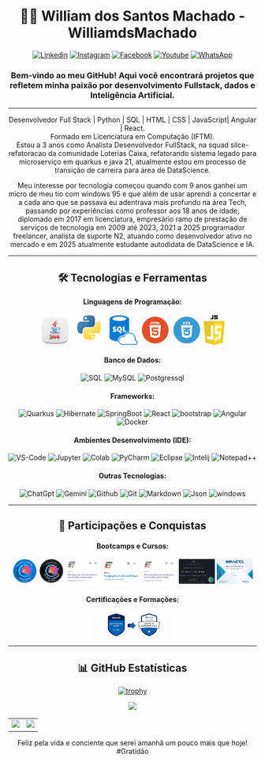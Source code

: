 <div align="center">
 
 # 👨‍💻 William dos Santos Machado - WilliamdsMachado
[![Linkedin](https://img.shields.io/badge/LinkedIn-0077B5?style=for-the-badge&logo=linkedin&logoColor=white)](https://www.linkedin.com/in/williamdsmachado/)
[![Instagram](https://img.shields.io/badge/Instagram-FF1493?style=for-the-badge&logo=instagram&logoColor=white)](https://www.instagram.com/williamdsmachado/)
[![Facebook](https://img.shields.io/badge/Facebook-1877F2?style=for-the-badge&logo=facebook&logoColor=white)](https://www.facebook.com/william.machado.9889261/)
[![Youtube](https://img.shields.io/badge/YouTube-FF0000?style=for-the-badge&logo=youtube&logoColor=white)](https://www.youtube.com/@universodigitalti)
[![WhatsApp](	https://img.shields.io/badge/WhatsApp-25D366?style=for-the-badge&logo=whatsapp&logoColor=white)](https://wa.me/5534998890415?text=Ol%C3%A1!%20tudo%20bem?%20)
 
### Bem-vindo ao meu GitHub! Aqui você encontrará projetos que refletem minha paixão por desenvolvimento Fullstack, dados e Inteligência Artificial.

---

Desenvolvedor Full Stack | Python | SQL | HTML | CSS | JavaScript| Angular | React.\
Formado em Licenciatura em Computação (IFTM).\
Estou a 3 anos como Analista Desenvolvedor FullStack, na squad silce-refatoracao da comunidade Loterias Caixa, refatorando sistema legado para microserviço em quarkus e java 21, atualmente estou em processo de transição de carreira para área de DataScience.

Meu interesse por tecnologia começou quando com 9 anos ganhei um micro de meu tio com windows 95 e que além de usar aprendi a concertar e a cada ano que se passava eu adentrava mais profundo na área Tech, passando por experiências como professor aos 18 anos de idade, diplomado em 2017 em licenciatura, empresário ramo de prestação de serviços de tecnologia em 2009 até 2023, 2021 a 2025 programador freelancer, analista de suporte N2, atuando como desenvolvedor ativo no mercado e em 2025 atualmente estudante autodidata de DataScience e IA.

---
## 🛠 Tecnologias e Ferramentas
#### Linguagens de Programação:
<img src="https://github.com/WilliamdsMachado/IMG-TEC/blob/main/img/java.png" height="60"/>
<img src="https://github.com/WilliamdsMachado/IMG-TEC/blob/main/img/python.png" height="60"/>
<img src="https://github.com/WilliamdsMachado/IMG-TEC/blob/main/img/sql.png" height="60"/>
<img src="https://github.com/WilliamdsMachado/IMG-TEC/blob/main/img/html.png" height="60"/>
<img src="https://github.com/WilliamdsMachado/IMG-TEC/blob/main/img/css.png" height="60"/>
<img src="https://github.com/WilliamdsMachado/IMG-TEC/blob/main/img/javascript.png" height="60"/>

#### Banco de Dados:
![SQL](https://img.shields.io/badge/-SQL-000?style=for-the-badge&logo=MySQL&logoColor=white) 
![MySQL](https://img.shields.io/badge/MySQL-005C84?style=for-the-badge&logo=mysql&logoColor=white) 
![Postgressql](https://img.shields.io/badge/PostgreSQL-316192?style=for-the-badge&logo=postgresql&logoColor=white)

#### Frameworks:
![Quarkus](https://img.shields.io/badge/quarkus-512BD4?style=for-the-badge&logo=quarkus&logoColor=ffffff)
![Hibernate](https://img.shields.io/badge/Hibernate-512BD4?style=for-the-badge&logo=hibernate&logoColor=white)
![SpringBoot](https://img.shields.io/badge/Spring_Boot-F2F4F9?style=for-the-badge&logo=spring-boot)
![React](https://img.shields.io/badge/-React-61DAFB?style=for-the-badge&logo=react&logoColor=ffffff)
![bootstrap](https://img.shields.io/badge/Bootstrap-563D7C?style=for-the-badge&logo=bootstrap&logoColor=white)
![Angular](https://img.shields.io/badge/Angular-DD0031?style=for-the-badge&logo=angular&logoColor=white)
![Docker](https://img.shields.io/badge/Docker-009CAB?style=for-the-badge&logo=docker&logoColor=white)

#### Ambientes Desenvolvimento (IDE):
![VS-Code](https://img.shields.io/badge/Visual_Studio_Code-0078D4?style=for-the-badge&logo=visual%20studio%20code&logoColor=white)
![Jupyter](https://img.shields.io/badge/jupyter-5C2D91?style=for-the-badge&logo=jupyter&logoColor=white)
![Colab](https://img.shields.io/badge/Colab-F9AB00?style=for-the-badge&logo=googlecolab&color=525252)
![PyCharm](https://img.shields.io/badge/PyCharm-000000.svg?&style=for-the-badge&logo=PyCharm&logoColor=white)
![Eclipse](https://img.shields.io/badge/Eclipse-2C2255?style=for-the-badge&logo=eclipse&logoColor=white)
![Intelij](https://img.shields.io/badge/IntelliJ_IDEA-000000.svg?style=for-the-badge&logo=intellij-idea&logoColor=white)
![Notepad++](https://img.shields.io/badge/Notepad++-90E59A.svg?style=for-the-badge&logo=notepad%2B%2B&logoColor=black)

#### Outras Tecnologias:
![ChatGpt](https://img.shields.io/badge/ChatGPT-74aa9c?style=for-the-badge&logo=openai&logoColor=white)
![Gemini](https://img.shields.io/badge/Gemini-8E75B2?style=for-the-badge&logo=googlebard&logoColor=fff)
![Github](https://img.shields.io/badge/github%20-%23121011.svg?&style=for-the-badge&logo=github&logoColor=white) 
![Git](https://img.shields.io/badge/git%20-%23F05033.svg?&style=for-the-badge&logo=git&logoColor=white) 
![Markdown](https://img.shields.io/badge/Markdown-000000?style=for-the-badge&logo=markdown&logoColor=white) 
![Json](https://img.shields.io/badge/json-5E5C5C?style=for-the-badge&logo=json&logoColor=white)
![windows](https://img.shields.io/badge/Windows-0078D6?style=for-the-badge&logo=windows&logoColor=white)

---

## 🚀 Participações e Conquistas

#### Bootcamps e Cursos:
[<img src="https://raw.githubusercontent.com/WilliamdsMachado/IMG-TEC/refs/heads/main/img/Cloud%20Skills%20Challenge%20at%20Build.png" height="50" title="Desafio Microsoft Cloud Skills Challenge">](https://learn.microsoft.com/api/achievements/share/pt-br/WilliamdosSantosMachado-8464/W75RQ3ZN?sharingId=A91895CDA1A40772)
[<img src="https://raw.githubusercontent.com/WilliamdsMachado/IMG-TEC/refs/heads/main/img/AI%20Skills%20Challenge.png" height="50" title="Desafio Microsoft AI Skills Challenge April 2024" ></a>](https://learn.microsoft.com/api/achievements/share/pt-br/WilliamdosSantosMachado-8464/BG6XVPND?sharingId=A91895CDA1A40772)
[<img src="https://raw.githubusercontent.com/WilliamdsMachado/IMG-TEC/refs/heads/main/img/Curso%20SC-900T00A%20Microsoft%20Security%2C%20Compliance%2C%20and%20Identity%20Fundamentals.png" height="50" title="Desafio Microsoft Security, Compliance, and Identity Fundamentals"></a>](https://learn.microsoft.com/api/achievements/share/pt-br/WilliamdosSantosMachado-8464/NZEL9TMF?sharingId=A91895CDA1A40772)
[<img src="https://raw.githubusercontent.com/WilliamdsMachado/IMG-TEC/refs/heads/main/img/Microsoft%20azure.png" height="50" title="Desafio Fundamentos do Microsoft Azure"></a>](https://learn.microsoft.com/api/achievements/share/pt-br/WilliamdosSantosMachado-8464/F2MKGQPX?sharingId=A91895CDA1A40772)
[<img src="https://raw.githubusercontent.com/WilliamdsMachado/IMG-TEC/refs/heads/main/img/Curso%20SC-900T00A%20Microsoft%20Security%2C%20Compliance%2C%20and%20Identity%20Fundamentals.png" height="50" title="Desafio Microsoft Azure AI Fundamentals"/></a>](https://learn.microsoft.com/api/achievements/share/pt-br/WilliamdosSantosMachado-8464/UXRYP7E3?sharingId=A91895CDA1A40772)
[<img src="https://raw.githubusercontent.com/WilliamdsMachado/IMG-TEC/refs/heads/main/img/DataScience.png" height="50" title="Data Science Santander Tech+ | Ada Tech"/></a>](https://ada.tech/certificado?code=4bf12018-2a79-889e-598b-de00cd4e5088)
[<img src="https://raw.githubusercontent.com/WilliamdsMachado/IMG-TEC/refs/heads/main/img/cert%20java.png" height="50"/></a>](https://raw.githubusercontent.com/WilliamdsMachado/IMG-TEC/refs/heads/main/img/cert%20java.png)

#### Certificações e Formações:
[<img src="https://raw.githubusercontent.com/WilliamdsMachado/IMG-TEC/refs/heads/main/img/AI.png" height="50"></a>](https://learn.microsoft.com/api/credentials/share/pt-br/WilliamdosSantosMachado-8464/21BF7F7AB4DA07B4?sharingId=A91895CDA1A40772)


---
## 📊 GitHub Estatísticas
[![trophy](https://github-profile-trophy.vercel.app/?username=WilliamdsMachado&theme=gitdimmed&no-frame=true&row=2&column=3)](https://github.com/ryo-ma/github-profile-trophy)


 <img src="https://capsule-render.vercel.app/api?type=waving&color=gradient&height=130&width=200%&section=footer"/>

<table cellpadding="0">
  <tr style="padding: 0">
    <!-- GitHub Stats Card -->  
    <td valign="top"><img height="200" src="https://github-readme-stats.vercel.app/api?username=WilliamdsMachado&show_icons=true&theme=radical#gh-dark-mode-only"/></td>
    <!-- GitHub Top Language Card -->
    <td valign="top"><img height="200" src="https://github-readme-stats.vercel.app/api/top-langs/?username=WilliamdsMachado&layout=compact&theme=radical&custom_title=Languages"/></td>
  </tr>
</table>


Feliz pela vida e conciente que serei amanhã um pouco mais que hoje! #Gratidão
